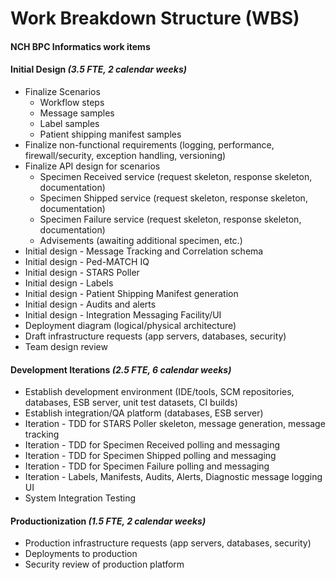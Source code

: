 # Work Breakdown Structure (WBS)
#### NCH BPC Informatics work items

#### Initial Design _(3.5 FTE, 2 calendar weeks)_
* Finalize Scenarios
  * Workflow steps
  * Message samples
  * Label samples
  * Patient shipping manifest samples
* Finalize non-functional requirements (logging, performance, firewall/security, exception handling, versioning)
* Finalize API design for scenarios
  * Specimen Received service (request skeleton, response skeleton, documentation)
  * Specimen Shipped service (request skeleton, response skeleton, documentation)
  * Specimen Failure service (request skeleton, response skeleton, documentation)
  * Advisements (awaiting additional specimen, etc.)
* Initial design - Message Tracking and Correlation schema
* Initial design - Ped-MATCH IQ
* Initial design - STARS Poller
* Initial design - Labels
* Initial design - Patient Shipping Manifest generation
* Initial design - Audits and alerts
* Initial design - Integration Messaging Facility/UI
* Deployment diagram (logical/physical architecture)
* Draft infrastructure requests (app servers, databases, security)
* Team design review

#### Development Iterations _(2.5 FTE, 6 calendar weeks)_
* Establish development environment (IDE/tools, SCM repositories, databases, ESB server, unit test datasets, CI builds)
* Establish integration/QA platform (databases, ESB server)
* Iteration - TDD for STARS Poller skeleton, message generation, message tracking
* Iteration - TDD for Specimen Received polling and messaging
* Iteration - TDD for Specimen Shipped polling and messaging
* Iteration - TDD for Specimen Failure polling and messaging
* Iteration - Labels, Manifests, Audits, Alerts, Diagnostic message logging UI
* System Integration Testing

#### Productionization _(1.5 FTE, 2 calendar weeks)_
* Production infrastructure requests (app servers, databases, security)
* Deployments to production
* Security review of production platform
